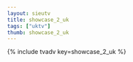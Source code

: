 ```yaml
--- 
layout: sieutv
title: showcase_2_uk
tags: ["uktv"]
thumb: showcase_2_uk
---
```

{% include tvadv key=showcase_2_uk %}

